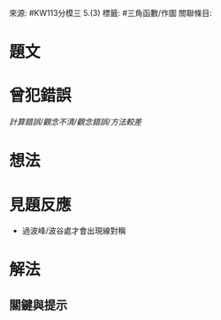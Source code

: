 來源: #KW113分模三 5.(3)
標籤: #三角函數/作圖 
關聯條目: 
# 題文

# 曾犯錯誤
*計算錯誤/觀念不清/觀念錯誤/方法較差*

# 想法
# 見題反應
- 過波峰/波谷處才會出現線對稱

# 解法


## 關鍵與提示